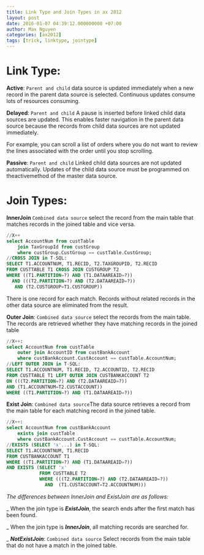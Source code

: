 ```yaml
---
title: Link Type and Join Types in ax 2012
layout: post
date: 2016-01-07 04:39:12.000000000 +07:00
author: Max Nguyen
categories: [ax2012]
tags: [trick, linktype, jointype]
---
```


# Link Type:

**Active**: 
`Parent and child` data source is updated immediately when a new record in the parent data source is selected. Continuous updates consume lots of resources consuming.

**Delayed**:
`Parent and child` A pause is inserted before linked child data sources are updated. This enables faster navigation in the parent data source because the records from child data sources are not updated immediately. 

For example, you can scroll a list of orders where you do not want to review the lines associated with the order until you stop scrolling.

**Passive**: `Parent and child` Linked child data sources are not updated automatically. Updates of the child data source must be programmed on theactivemethod of the master data source.

# Join Types:

**InnerJoin** `Combined data source` select the record from the main table that matches records in the joined table and vice versa.


```sql
//X++
select AccountNum from custTable
    join TaxGroupId from custGroup
    where custGroup.CustGroup == custTable.CustGroup;
//CROSS JOIN in T-SQL:
SELECT T1.ACCOUNTNUM, T1.RECID, T2.TAXGROUPID, T2.RECID
FROM CUSTTABLE T1 CROSS JOIN CUSTGROUP T2
WHERE ((T1.PARTITION=?) AND (T1.DATAAREAID=?))
  AND (((T2.PARTITION=?) AND (T2.DATAAREAID=?)) 
   AND (T2.CUSTGROUP=T1.CUSTGROUP))
```


There is one record for each match. Records without related records in the other data source are eliminated from the result.

**Outer Join**: `Combined data source` select the records from the main table. The records are retrieved whether they have matching records in the joined table


```sql
//X++:
select AccountNum from custTable
    outer join AccountID from custBankAccount
    where custBankAccount.CustAccount == custTable.AccountNum;
//LEFT OUTER JOIN in T-SQL:
SELECT T1.ACCOUNTNUM, T1.RECID, T2.ACCOUNTID, T2.RECID
FROM CUSTTABLE T1 LEFT OUTER JOIN CUSTBANKACCOUNT T2
ON (((T2.PARTITION=?) AND (T2.DATAAREAID=?))
AND (T1.ACCOUNTNUM=T2.CUSTACCOUNT))
WHERE ((T1.PARTITION=?) AND (T1.DATAAREAID=?))
```


**Exist Join**: `Combined data source`The data source retrieves a record from the main table for each matching record in the joined table.


```sql
//X++:
select AccountNum from custBankAccount
    exists join custTable
    where custBankAccount.CustAccount == custTable.AccountNum;
//EXISTS (SELECT 'x'...) in T-SQL:
SELECT T1.ACCOUNTNUM, T1.RECID
FROM CUSTBANKACCOUNT T1
WHERE ((T1.PARTITION=?) AND (T1.DATAAREAID=?))
AND EXISTS (SELECT 'x'
            FROM CUSTTABLE T2
            WHERE (((T2.PARTITION=?) AND (T2.DATAAREAID=?))
              AND  (T1.CUSTACCOUNT=T2.ACCOUNTNUM)))
```


*The differences between InnerJoin and ExistJoin are as follows:*

_ When the join type is **_ExistJoin_**, the search ends after the first match has been found.

_ When the join type is **_InnerJoin_**, all matching records are searched for.

_ **_NotExistJoin_**: `Combined data source` Select records from the main table that do not have a match in the joined table.